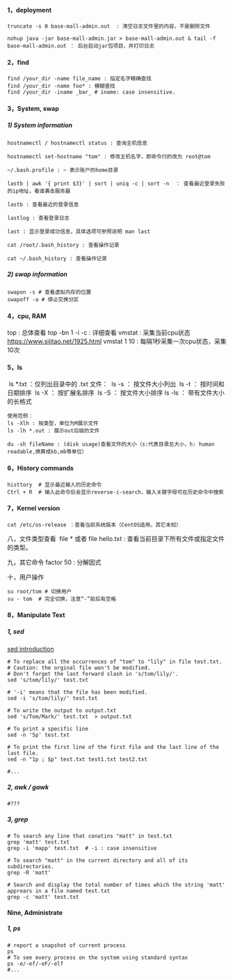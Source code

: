 #### 1，deployment

```shell
truncate -s 0 base-mall-admin.out  : 清空日志文件里的内容，不是删除文件

nohup java -jar base-mall-admin.jar > base-mall-admin.out & tail -f base-mall-admin.out ： 后台启动jar包项目，并打印日志
```

#### 2，find

```shell
find /your_dir -name file_name : 指定名字精确查找
find /your_dir -name foo* : 模糊查找
find /your_dir -iname _bar_ # iname: case insensitive.
```

#### 3，System, swap

##### 1) System information

```shell
hostnamectl / hostnamectl status : 查询主机信息

hostnamectl set-hostname "tom" : 修改主机名字，即命令行的改为 root@tom

~/.bash.profile : ~ 表示账户的home目录

lastb | awk '{ print $3}' | sort | uniq -c | sort -n  ： 查看最近登录失败的ip地址，看谁袭击服务器

lastb : 查看最近的登录信息

lastlog : 查看登录日志

last : 显示登录成功信息，具体选项可参照说明 man last

cat /root/.bash_history : 查看操作记录

cat ~/.bash_history : 查看操作记录
```

##### 2) swap information

```shell
swapon -s # 查看虚拟内存的位置
swapoff -a # 停止交换分区
```

#### 4，cpu, RAM 

top :  总体查看
top -bn 1 -i -c : 详细查看
vmstat : 采集当前cpu状态  https://www.sijitao.net/1925.html
vmstat 1 10 : 每隔1秒采集一次cpu状态，采集10次 

#### 5，ls

​    ls *.txt ：仅列出目录中的 .txt 文件：
​    ls -s ： 按文件大小列出
​    ls -t ： 按时间和日期排序 
​    ls -X ： 按扩展名排序 
​    ls -S ： 按文件大小排序 
​    ls -ls ： 带有文件大小的长格式 

	使用范例：
	ls -Xlh : 按类型，单位为M展示文件
	ls -lh *.out : 展示out后缀的文件
	
	du -sh fileName : (disk usage)查看文件的大小（s:代表目录总大小，h: human readable,换算成kb,mb等单位）

#### 6，History commands

 ```shell
histtory  # 显示最近输入的历史命令
Ctrl + R  # 输入此命令后会显示reverse-i-search，输入关键字母可在历史命令中搜索
 ```

#### 7，Kernel version

```shell
cat /etc/os-release ：查看当前系统版本（CentOS适用，其它未知）
```

八，文件类型查看
​	file * 或者 file hello.txt : 查看当前目录下所有文件或指定文件的类型。

九，其它命令
	factor  50 : 分解因式

十，用户操作

  ```shell
su root/tom # 切换用户
su - tom  # 完全切换，注意“-”前后有空格
  ```

#### 8，Manipulate Text

##### 1, sed

<a href="https://www.gnu.org/software/sed/manual/sed.html#Introduction">sed introduction</a>

```shell
# To replace all the occurrences of "tom" to "lily" in file test.txt.
# Caution: the orginal file won't be modified.
# Don't forget the last forward slash in 's/tom/lily/'.
sed 's/tom/lily/' test.txt  

# '-i' means that the file has been modified. 
sed -i 's/tom/lily/' test.txt 

# To write the output to output.txt
sed 's/Tom/Mark/' test.txt  > output.txt

# To print a specific line
sed -n '5p' test.txt

# To print the first line of the first file and the last line of the last file.
sed -n "1p ; $p" test.txt test1.txt test2.txt	

#...
```

##### 2, awk / gawk

```shell
#???

```

##### 3, grep

```shell
# To search any line that conatins "matt" in test.txt
grep 'matt' test.txt
grep -i 'mapp' test.txt  # -i : case insensitive

# To search "matt" in the current directory and all of its subdirectories.
grep -R 'matt'

# Search and display the total number of times which the string 'matt' apprears in a file named test.txt
grep -c 'matt' test.txt
```

#### Nine,  Administrate

##### 1, ps 

```shell
# report a snapshot of current process
ps 
# To see every process on the system using standard syntax
ps -e/-ef/-eF/-elf
#...
```


